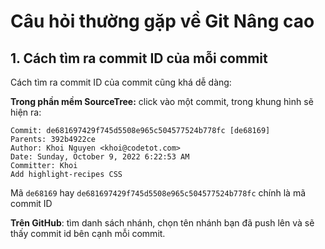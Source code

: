 # Câu hỏi thường gặp về Git Nâng cao

## 1. Cách tìm ra commit ID của mỗi commit

Cách tìm ra commit ID của commit cũng khá dễ dàng:

**Trong phần mềm SourceTree:** click vào một commit, trong khung hình sẽ hiện ra:

```
Commit: de681697429f745d5508e965c504577524b778fc [de68169]
Parents: 392b4922ce
Author: Khoi Nguyen <khoi@codetot.com>
Date: Sunday, October 9, 2022 6:22:53 AM
Committer: Khoi
Add highlight-recipes CSS
```

Mã `de68169` hay `de681697429f745d5508e965c504577524b778fc` chính là mã commit ID

**Trên GitHub**: tìm danh sách nhánh, chọn tên nhánh bạn đã push lên và sẽ thấy commit id bên cạnh mỗi commit.

